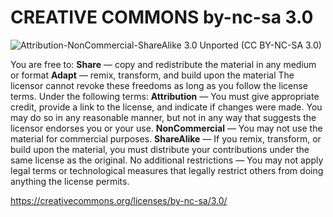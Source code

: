 # CREATIVE COMMONS by-nc-sa 3.0

![Attribution-NonCommercial-ShareAlike 3.0 Unported (CC BY-NC-SA 3.0)](https://i.creativecommons.org/l/by-nc-sa/3.0/88x31.png)

You are free to:
**Share** — copy and redistribute the material in any medium or format
**Adapt** — remix, transform, and build upon the material
The licensor cannot revoke these freedoms as long as you follow the license terms.
Under the following terms:
**Attribution** — You must give appropriate credit, provide a link to the license, and indicate if changes were made. You
may do so in any reasonable manner, but not in any way that suggests the licensor endorses you or your use.
**NonCommercial** — You may not use the material for commercial purposes.
**ShareAlike** — If you remix, transform, or build upon the material, you must distribute your contributions under the
same license as the original.
No additional restrictions — You may not apply legal terms or technological measures that legally restrict others
from doing anything the license permits.

https://creativecommons.org/licenses/by-nc-sa/3.0/
